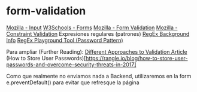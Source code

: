 # form-validation
 
[Mozilla - Input](https://developer.mozilla.org/en-US/docs/Web/HTML/Element/input)
[W3Schools - Forms](https://www.w3schools.com/html/html_forms.asp)
[Mozilla - Form Validation](https://developer.mozilla.org/en-US/docs/Learn/Forms/Form_validation)
[Mozilla - Constraint Validation](https://developer.mozilla.org/en-US/docs/Web/Guide/HTML/HTML5/Constraint_validation)
Expresiones regulares (patrones)
[RegEx Background Info](https://html.com/attributes/input-pattern/)
[RegEx Playground Tool (Password Pattern)](https://regexr.com/3bfsi)

Para ampliar (Further Reading):
[Different Approaches to Validation Article](https://css-tricks.com/form-validation-part-1-constraint-validation-html/)
(How to Store User Passwords)[https://rangle.io/blog/how-to-store-user-passwords-and-overcome-security-threats-in-2017]

Como que realmente no enviamos nada a Backend, utilizaremos en la form
e.preventDefault() para evitar que refresque la página